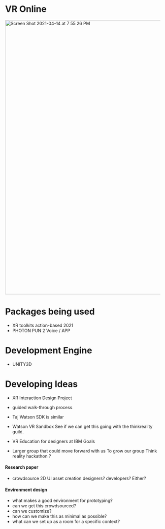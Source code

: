 # VR Online
<img width="889" alt="Screen Shot 2021-04-14 at 7 55 26 PM" src="https://cdn57.androidauthority.net/wp-content/uploads/2018/04/plex-gear-vr-loft-1600x900-920x470.png">




# Packages being used
- XR toolkits action-based 2021
- PHOTON PUN 2 Voice / APP

# Development Engine
- UNITY3D


# Developing Ideas
 - XR Interaction Design Project
- guided walk-through process
- Taj Watson SDK is similar
- Watson VR Sandbox
See if we can get this going with the thinkreality guild. 


- VR Education for designers at IBM
Goals
- Larger group that could move forward with us
To grow our group
Think reality hackathon ? 


#### Research paper
- crowdsource 2D UI asset creation
designers? developers? Either? 
#### Environment design
- what makes a good environment for prototyping? 
- can we get this crowdsourced? 
- can we customize? 
- how can we make this as minimal as possible? 
- what can we set up as a room for a specific context? 
